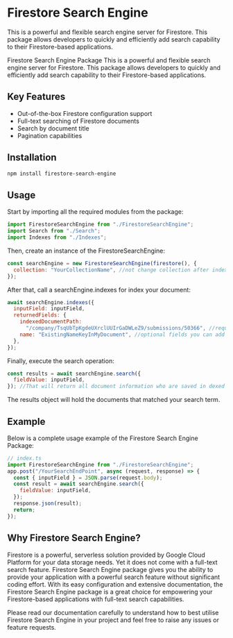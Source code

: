 # Firestore Search Engine

This is a powerful and flexible search engine server for Firestore. This package allows developers to quickly and efficiently add search capability to their Firestore-based applications.

Firestore Search Engine Package
This is a powerful and flexible search engine server for Firestore. This package allows developers to quickly and efficiently add search capability to their Firestore-based applications.

## Key Features

- Out-of-the-box Firestore configuration support
- Full-text searching of Firestore documents
- Search by document title
- Pagination capabilities

## Installation

```bash
npm install firestore-search-engine
```

## Usage

Start by importing all the required modules from the package:

```javascript
import FirestoreSearchEngine from "./FirestoreSearchEngine";
import Search from "./Search";
import Indexes from "./Indexes";
```

Then, create an instance of the FirestoreSearchEngine:

```javascript
const searchEngine = new FirestoreSearchEngine(firestore(), {
  collection: "YourCollectionName", //not change collection after indexing or re-indexe all
});
```

After that, call a searchEngine.indexes for index your document:

```javascript
await searchEngine.indexes({
  inputField: inputField,
  returnedFields: {
    indexedDocumentPath:
      "/company/TsqUbTpKgdeUXrclUUIrGaDWLeZ9/submissions/50366", //required field for index only 1 time each document
    name: "ExistingNameKeyInMyDocument", //optional fields you can add the key who you need to be returned in the search result
  },
});
```

Finally, execute the search operation:

```javascript
const results = await searchEngine.search({
  fieldValue: inputField,
}); //That will return all document information who are saved in dexed values
```

The results object will hold the documents that matched your search term.

## Example

Below is a complete usage example of the Firestore Search Engine Package:

```javascript
// index.ts
import FirestoreSearchEngine from "./FirestoreSearchEngine";
app.post("/YourSearchEndPoint", async (request, response) => {
  const { inputField } = JSON.parse(request.body);
  const result = await searchEngine.search({
    fieldValue: inputField,
  });
  response.json(result);
  return;
});
```

## Why Firestore Search Engine?

Firestore is a powerful, serverless solution provided by Google Cloud Platform for your data storage needs. Yet it does not come with a full-text search feature. Firestore Search Engine package gives you the ability to provide your application with a powerful search feature without significant coding effort. With its easy configuration and extensive documentation, the Firestore Search Engine package is a great choice for empowering your Firestore-based applications with full-text search capabilities.

Please read our documentation carefully to understand how to best utilise Firestore Search Engine in your project and feel free to raise any issues or feature requests.
